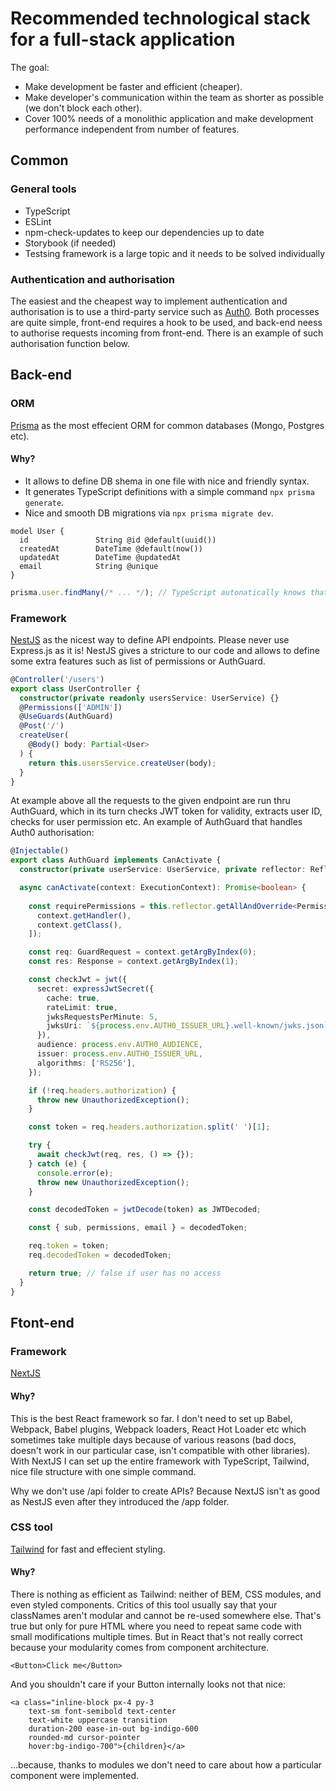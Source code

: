 # Recommended technological stack for a full-stack application

The goal:
- Make development be faster and efficient (cheaper).
- Make developer's communication within the team as shorter as possible (we don't block each other).
- Cover 100% needs of a monolithic application and make development performance independent from number of features.


## Common

### General tools

- TypeScript
- ESLint
- npm-check-updates to keep our dependencies up to date
- Storybook (if needed)
- Testsing framework is a large topic and it needs to be solved individually

### Authentication and authorisation

The easiest and the cheapest way to implement authentication and authorisation is to use a third-party service such as [Auth0](https://auth0.com/). Both processes are quite simple, front-end requires a hook to be used, and back-end neess to authorise requests incoming from front-end. There is an example of such authorisation function below.

## Back-end

### ORM

[Prisma](https://www.prisma.io/) as the most effecient ORM for common databases (Mongo, Postgres etc). 

#### Why?
- It allows to define DB shema in one file with nice and friendly syntax.
- It generates TypeScript definitions with a simple command `npx prisma generate`.
- Nice and smooth DB migrations via `npx prisma migrate dev`.

```prisma
model User {
  id               String @id @default(uuid())
  createdAt        DateTime @default(now())
  updatedAt        DateTime @updatedAt
  email            String @unique
}
```


```ts
prisma.user.findMany(/* ... */); // TypeScript autonatically knows that prisma has "user" instance
```

### Framework

[NestJS](https://nestjs.com/) as the nicest way to define API endpoints. Please never use Express.js as it is! NestJS gives a stricture to our code and allows to define some extra features such as list of permissions or AuthGuard.

```ts
@Controller('/users')
export class UserController {
  constructor(private readonly usersService: UserService) {}
  @Permissions(['ADMIN'])
  @UseGuards(AuthGuard)
  @Post('/')
  createUser(
    @Body() body: Partial<User>
  ) {
    return this.usersService.createUser(body);
  }
}
```

At example above all the requests to the given endpoint are run thru AuthGuard, which in its turn checks JWT token for validity, extracts user ID, checks for user permission etc. An example of AuthGuard that handles Auth0 authorisation:


```ts
@Injectable()
export class AuthGuard implements CanActivate {
  constructor(private userService: UserService, private reflector: Reflector) {}

  async canActivate(context: ExecutionContext): Promise<boolean> {
    
    const requirePermissions = this.reflector.getAllAndOverride<Permission[]>('permissions', [
      context.getHandler(),
      context.getClass(),
    ]);

    const req: GuardRequest = context.getArgByIndex(0);
    const res: Response = context.getArgByIndex(1);

    const checkJwt = jwt({
      secret: expressJwtSecret({
        cache: true,
        rateLimit: true,
        jwksRequestsPerMinute: 5,
        jwksUri: `${process.env.AUTH0_ISSUER_URL}.well-known/jwks.json`,
      }),
      audience: process.env.AUTH0_AUDIENCE,
      issuer: process.env.AUTH0_ISSUER_URL,
      algorithms: ['RS256'],
    });

    if (!req.headers.authorization) {
      throw new UnauthorizedException();
    }

    const token = req.headers.authorization.split(' ')[1];

    try {
      await checkJwt(req, res, () => {});
    } catch (e) {
      console.error(e);
      throw new UnauthorizedException();
    }

    const decodedToken = jwtDecode(token) as JWTDecoded;

    const { sub, permissions, email } = decodedToken;

    req.token = token;
    req.decodedToken = decodedToken;

    return true; // false if user has no access
  }
}
```

## Ftont-end

### Framework 

[NextJS](https://nextjs.org/)

#### Why?

This is the best React framework so far. I don't need to set up Babel, Webpack, Babel plugins, Webpack loaders, React Hot Loader etc which sometimes take multiple days because of various reasons (bad docs, doesn't work in our particular case, isn't compatible with other libraries). With NextJS I can set up the entire framework with TypeScript, Tailwind, nice file structure with one simple command.

Why we don't use /api folder to create APIs? Because NextJS isn't as good as NestJS even after they introduced the /app folder.


### CSS tool

[Tailwind](https://tailwindcss.com/) for fast and effecient styling. 

#### Why?

There is nothing as efficient as Tailwind: neither of BEM, CSS modules, and even styled components. Critics of this tool usually say that your classNames aren't modular and cannot be re-used somewhere else. That's true but only for pure HTML where you need to repeat same code with small modifications multiple times. But in React that's not really correct because your modularity comes from component architecture. 

```tsx
<Button>Click me</Button>
```

And you shouldn't care if your Button internally looks not that nice:

```tsx
<a class="inline-block px-4 py-3
    text-sm font-semibold text-center
    text-white uppercase transition
    duration-200 ease-in-out bg-indigo-600 
    rounded-md cursor-pointer
    hover:bg-indigo-700">{children}</a>
```

...because, thanks to modules we don't need to care about how a particular component were implemented.



 

